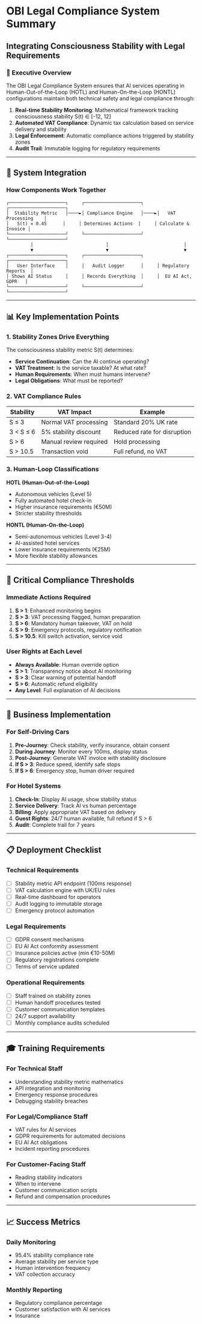 # OBI Legal Compliance System Summary
## Integrating Consciousness Stability with Legal Requirements

### 🎯 Executive Overview

The OBI Legal Compliance System ensures that AI services operating in Human-Out-of-the-Loop (HOTL) and Human-On-the-Loop (HONTL) configurations maintain both technical safety and legal compliance through:

1. **Real-time Stability Monitoring**: Mathematical framework tracking consciousness stability S(t) ∈ [-12, 12]
2. **Automated VAT Compliance**: Dynamic tax calculation based on service delivery and stability
3. **Legal Enforcement**: Automatic compliance actions triggered by stability zones
4. **Audit Trail**: Immutable logging for regulatory requirements

---

## 🔗 System Integration

### How Components Work Together

```
┌─────────────────────┐     ┌─────────────────────┐     ┌─────────────────────┐
│  Stability Metric   │────►│ Compliance Engine   │────►│   VAT Processing    │
│   S(t) = 0.45      │     │ Determines Actions  │     │ Calculate & Invoice │
└─────────────────────┘     └─────────────────────┘     └─────────────────────┘
         │                           │                            │
         ▼                           ▼                            ▼
┌─────────────────────┐     ┌─────────────────────┐     ┌─────────────────────┐
│   User Interface    │     │   Audit Logger      │     │ Regulatory Reports  │
│ Shows AI Status     │     │ Records Everything  │     │  EU AI Act, GDPR   │
└─────────────────────┘     └─────────────────────┘     └─────────────────────┘
```

---

## 📊 Key Implementation Points

### 1. Stability Zones Drive Everything

The consciousness stability metric S(t) determines:
- **Service Continuation**: Can the AI continue operating?
- **VAT Treatment**: Is the service taxable? At what rate?
- **Human Requirements**: When must humans intervene?
- **Legal Obligations**: What must be reported?

### 2. VAT Compliance Rules

| Stability | VAT Impact | Example |
|-----------|------------|---------|
| S ≤ 3 | Normal VAT processing | Standard 20% UK rate |
| 3 < S ≤ 6 | 5% stability discount | Reduced rate for disruption |
| S > 6 | Manual review required | Hold processing |
| S > 10.5 | Transaction void | Full refund, no VAT |

### 3. Human-Loop Classifications

**HOTL (Human-Out-of-the-Loop)**
- Autonomous vehicles (Level 5)
- Fully automated hotel check-in
- Higher insurance requirements (€50M)
- Stricter stability thresholds

**HONTL (Human-On-the-Loop)**
- Semi-autonomous vehicles (Level 3-4)
- AI-assisted hotel services
- Lower insurance requirements (€25M)
- More flexible stability allowances

---

## 🚨 Critical Compliance Thresholds

### Immediate Actions Required

1. **S > 1**: Enhanced monitoring begins
2. **S > 3**: VAT processing flagged, human preparation
3. **S > 6**: Mandatory human takeover, VAT on hold
4. **S > 9**: Emergency protocols, regulatory notification
5. **S > 10.5**: Kill switch activation, service void

### User Rights at Each Level

- **Always Available**: Human override option
- **S > 1**: Transparency notice about AI monitoring
- **S > 3**: Clear warning of potential handoff
- **S > 6**: Automatic refund eligibility
- **Any Level**: Full explanation of AI decisions

---

## 💼 Business Implementation

### For Self-Driving Cars

1. **Pre-Journey**: Check stability, verify insurance, obtain consent
2. **During Journey**: Monitor every 100ms, display status
3. **Post-Journey**: Generate VAT invoice with stability disclosure
4. **If S > 3**: Reduce speed, identify safe stops
5. **If S > 6**: Emergency stop, human driver required

### For Hotel Systems

1. **Check-In**: Display AI usage, show stability status
2. **Service Delivery**: Track AI vs human percentage
3. **Billing**: Apply appropriate VAT based on delivery
4. **Guest Rights**: 24/7 human available, full refund if S > 6
5. **Audit**: Complete trail for 7 years

---

## 📋 Deployment Checklist

### Technical Requirements
- [ ] Stability metric API endpoint (100ms response)
- [ ] VAT calculation engine with UK/EU rules
- [ ] Real-time dashboard for operators
- [ ] Audit logging to immutable storage
- [ ] Emergency protocol automation

### Legal Requirements
- [ ] GDPR consent mechanisms
- [ ] EU AI Act conformity assessment
- [ ] Insurance policies active (min €10-50M)
- [ ] Regulatory registrations complete
- [ ] Terms of service updated

### Operational Requirements
- [ ] Staff trained on stability zones
- [ ] Human handoff procedures tested
- [ ] Customer communication templates
- [ ] 24/7 support availability
- [ ] Monthly compliance audits scheduled

---

## 🎓 Training Requirements

### For Technical Staff
- Understanding stability metric mathematics
- API integration and monitoring
- Emergency response procedures
- Debugging stability breaches

### For Legal/Compliance Staff
- VAT rules for AI services
- GDPR requirements for automated decisions
- EU AI Act obligations
- Incident reporting procedures

### For Customer-Facing Staff
- Reading stability indicators
- When to intervene
- Customer communication scripts
- Refund and compensation procedures

---

## 📈 Success Metrics

### Daily Monitoring
- 95.4% stability compliance rate
- Average stability per service type
- Human intervention frequency
- VAT collection accuracy

### Monthly Reporting
- Regulatory compliance percentage
- Customer satisfaction with AI services
- Insurance